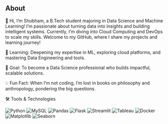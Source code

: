 ## About
👋 Hi, I’m Shubham, a B.Tech student majoring in Data Science and Machine Learning! I’m passionate about turning data into insights and building intelligent systems. Currently, I’m diving into Cloud Computing and DevOps to scale my skills. Welcome to my GitHub, where I share my projects and learning journey!

🌱 Learning: Deepening my expertise in ML, exploring cloud platforms, and mastering Data Engineering and tools.

🚀 Goal: To become a Data Science professional who builds impactful, scalable solutions.

💡 Fun Fact: When I’m not coding, I’m lost in books on philosophy and anthropology, pondering the big questions.

🛠️ Tools & Technologies

![Python](https://img.shields.io/badge/Python-3.11-blue?logo=python&logoColor=white)
![MySQL](https://img.shields.io/badge/MySQL-Relational_DB-blue?logo=mysql&logoColor=white)
![Pandas](https://img.shields.io/badge/Pandas-DataFrame-purple?logo=pandas)
![Flask](https://img.shields.io/badge/Flask-Web_App-black?logo=flask)
![Streamlit](https://img.shields.io/badge/Streamlit-Data_App-brightgreen?logo=streamlit)
![Tableau](https://img.shields.io/badge/Tableau-Visualization-blue?logo=tableau)
![Docker](https://img.shields.io/badge/Docker-Containers-2496ED?logo=docker)
![Matplotlib](https://img.shields.io/badge/Matplotlib-Plotting-orange?logo=matplotlib)
![Seaborn](https://img.shields.io/badge/Seaborn-Stat_Plots-lightblue)

<!---
NewbieShubham/NewbieShubham is a ✨ special ✨ repository because its `README.md` (this file) appears on your GitHub profile.
You can click the Preview link to take a look at your changes.
--->
